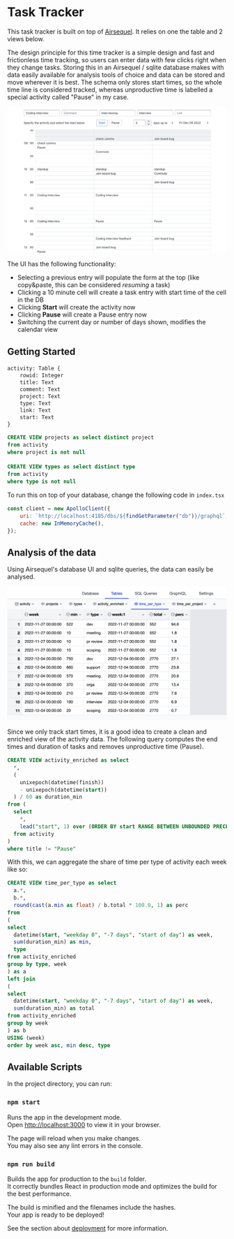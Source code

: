 # Task Tracker

This task tracker is built on top of [Airsequel](https://www.airsequel.com/). It relies on one the table and 2 views below.

The design principle for this time tracker is a simple design and fast and frictionless time tracking, so users can enter data with few clicks right when they change tasks. Storing this in an Airsequel / sqlite database makes with data easily available for analysis tools of choice and data can be stored and move wherever it is best. The schema only stores start times, so the whole time line is considered tracked, whereas unproductive time is labelled a special activity called "Pause" in my case.

![screenshot](example/screenshot.png)

The UI has the following functionality:
* Selecting a previous entry will populate the form at the top (like copy&paste, this can be considered *resuming* a task)
* Clicking a 10 minute cell will create a task entry with start time of the cell in the DB
* Clicking **Start** will create the activity now
* Clicking **Pause** will create a Pause entry now
* Switching the current day or number of days shown, modifies the calendar view


## Getting Started

```
activity: Table {
    rowid: Integer
    title: Text
    comment: Text
    project: Text
    type: Text
    link: Text
    start: Text
}
```

```sql
CREATE VIEW projects as select distinct project
from activity
where project is not null

CREATE VIEW types as select distinct type
from activity
where type is not null
```

To run this on top of your database, change the following code in `index.tsx`

```javascript
const client = new ApolloClient({
    uri: `http://localhost:4185/dbs/${findGetParameter("db")}/graphql`,
    cache: new InMemoryCache(),
});
```

## Analysis of the data

Using Airsequel's database UI and sqlite queries, the data can easily be analysed. 

![analysis](example/analysis.png)

Since we only track start times, it is a good idea to create a clean and enriched view of the activity data. The following query computes the end times and duration of tasks and removes unproductive time (Pause).

```sql
CREATE VIEW activity_enriched as select
  *,
  (
    unixepoch(datetime(finish))
    - unixepoch(datetime(start))
  ) / 60 as duration_min
from (
  select
    *,
    lead("start", 1) over (ORDER BY start RANGE BETWEEN UNBOUNDED PRECEDING AND CURRENT ROW) as finish
  from activity
)
where title != "Pause"
```

With this, we can aggregate the share of time per type of activity each week like so:

```sql
CREATE VIEW time_per_type as select
  a.*,
  b.*,
  round(cast(a.min as float) / b.total * 100.0, 1) as perc
from
(
select 
  datetime(start, "weekday 0", "-7 days", "start of day") as week,
  sum(duration_min) as min,
  type
from activity_enriched
group by type, week
) as a
left join
(
select 
  datetime(start, "weekday 0", "-7 days", "start of day") as week,
  sum(duration_min) as total
from activity_enriched
group by week
) as b
USING (week)
order by week asc, min desc, type
```

## Available Scripts

In the project directory, you can run:

### `npm start`

Runs the app in the development mode.\
Open [http://localhost:3000](http://localhost:3000) to view it in your browser.

The page will reload when you make changes.\
You may also see any lint errors in the console.

### `npm run build`

Builds the app for production to the `build` folder.\
It correctly bundles React in production mode and optimizes the build for the best performance.

The build is minified and the filenames include the hashes.\
Your app is ready to be deployed!

See the section about [deployment](https://facebook.github.io/create-react-app/docs/deployment) for more information.
